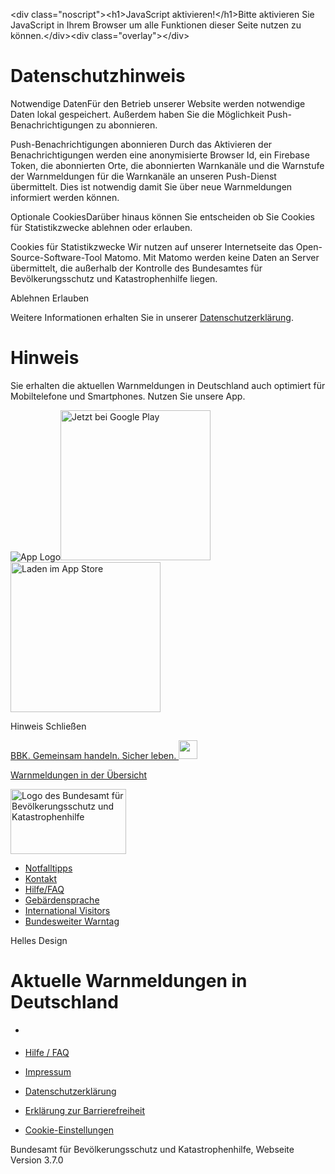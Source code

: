 \<div class="noscript"\>\<h1\>JavaScript aktivieren!\</h1\>Bitte aktivieren Sie JavaScript in Ihrem Browser um alle Funktionen dieser Seite nutzen zu können.\</div\>\<div class="overlay"\>\</div\>

Datenschutzhinweis
==========

Notwendige DatenFür den Betrieb unserer Website werden notwendige Daten lokal gespeichert. Außerdem haben Sie die Möglichkeit Push-Benachrichtigungen zu abonnieren.

Push-Benachrichtigungen abonnieren Durch das Aktivieren der Benachrichtigungen werden eine anonymisierte Browser Id, ein Firebase Token, die abonnierten Orte, die abonnierten Warnkanäle und die Warnstufe der Warnmeldungen für die Warnkanäle an unseren Push-Dienst übermittelt. Dies ist notwendig damit Sie über neue Warnmeldungen informiert werden können.

Optionale CookiesDarüber hinaus können Sie entscheiden ob Sie Cookies für Statistikzwecke ablehnen oder erlauben.

Cookies für Statistikzwecke Wir nutzen auf unserer Internetseite das Open-Source-Software-Tool Matomo. Mit Matomo werden keine Daten an Server übermittelt, die außerhalb der Kontrolle des Bundesamtes für Bevölkerungsschutz und Katastrophenhilfe liegen.

Ablehnen Erlauben

Weitere Informationen erhalten Sie in unserer [Datenschutzerklärung](/datenschutz).

Hinweis
==========

Sie erhalten die aktuellen Warnmeldungen in Deutschland auch optimiert für Mobiltelefone und Smartphones. Nutzen Sie unsere App.

![App Logo](/assets/images/Apphinweis.png)[<img alt="Jetzt bei Google Play" src="/assets/images/AppStoreBadges/google-play-badge.png" width="240px" />](https://play.google.com/store/apps/details?id=de.materna.bbk.mobile.app&hl=de)[<img alt="Laden im App Store" src="/assets/images/AppStoreBadges/apple-app-store-de.svg" width="240px" />](https://itunes.apple.com/de/app/nina/id949360949?mt=8)

Hinweis Schließen

[BBK. Gemeinsam handeln. Sicher leben. <img alt="" src="/assets/icons/report_mowas.svg" height="30px" width="30px" />](http://www.bbk.bund.de/)

[](/startseite) [Warnmeldungen in der Übersicht](/meldungen)

[<img alt="Logo des Bundesamt für Bevölkerungsschutz und Katastrophenhilfe" src="/assets/images/logo.svg" height="104px" width="185px" />](https://www.bbk.bund.de/)

* [Notfalltipps](https://www.bbk.bund.de/DE/Warnung-Vorsorge/Vorsorge/vorsorge_node.html)
* [Kontakt](/kontakt)
* [Hilfe/FAQ](/hilfe)
* [Gebärdensprache](/gebaerdensprache)
* [International Visitors](https://www.bbk.bund.de/EN/International-Visitors/international-visitors_node.html)
* [Bundesweiter Warntag](https://www.bbk.bund.de/DE/Warnung-Vorsorge/Bundesweiter-Warntag/bundesweiter-warntag_node.html)

Helles Design

Aktuelle Warnmeldungen in Deutschland
==========

* [](/startseite)

* [Hilfe / FAQ](/hilfe)
* [Impressum](/impressum)
* [Datenschutzerklärung](/datenschutz)
* [Erklärung zur Barrierefreiheit](/barrierefreiheit)
* [Cookie-Einstellungen]()

Bundesamt für Bevölkerungsschutz und Katastrophenhilfe, Webseite Version 3.7.0
